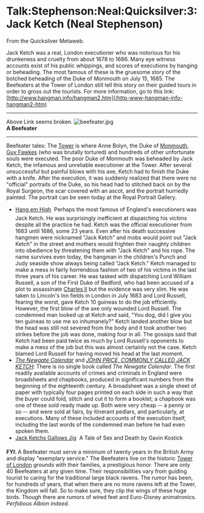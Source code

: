 
# Talk:Stephenson:Neal:Quicksilver:3:Jack Ketch (Neal Stephenson)

From the Quicksilver Metaweb.

Jack Ketch was a real, London executioner who was notorious for his drunkeness and cruelty from about 1678 to 1686. Many eye witness accounts exist of his public whippings, and scores of executions by hanging or beheading. The most famous of these is the gruesome story of the botched beheading of the Duke of Monmouth on July 15, 1685. The Beefeaters at the Tower of London still tell this story on their guided tours in order to gross out the tourists.
For more information, go to this link: [http://www.hangman.info/hangman2.htm](/http-www-hangman-info-hangman2-htm)


---


Above Link seems broken. ![beefeater.jpg](/images/beefeater.jpg)  
**A Beefeater**


---


Beefeater tales: The [Tower](/tower-of-london) is where Anne Bolyn, the Duke of [Monmouth](/monmouth), [Guy Fawkes](/gunpowder-plot) (who was brutally tortured) and hundreds of other unfortunate souls were executed. The poor Duke of Monmouth was beheaded by Jack Ketch, the infamous and unreliable executioner at the Tower. After several unsuccessful but painful blows with his axe, Ketch had to finish the Duke with a knife. After the execution, it was suddenly realized that there were no "official" portraits of the Duke, so his head had to stitched back on by the Royal Surgeon, the scar covered with an ascot, and the portrait hurriedly painted. The portrait can be seen today at the Royal Portrait Gallery. 

* [Hang em High](/http-www-polfed-org-magazine-08-1999-08-1999-hang-htm)  Perhaps the most famous of England's executioners was Jack Ketch. He was surprisingly inefficient at dispatching his victims despite all the practice he had. Ketch was the official executioner from 1663 until 1686, some 23 years. Even after his death successive hangmen were nicknamed "Jack Ketch" and mobs would point out "Jack Ketch" in the street and mothers would frighten their naughty children into obedience by threatening them with "Jack Ketch" and his rope. The name survives even today, the hangman in the children's Punch and Judy seaside show always being called "Jack Ketch." Ketch managed to make a mess in fairly horrendous fashion of two of his victims in the last three years of his career. He was tasked with dispatching Lord William Russell, a son of the First Duke of Bedford, who had been accused of a plot to assassinate [Charles II](/charles-ii) but the evidence was very slim. He was taken to Lincoln's Inn fields in London in July 1683 and Lord Russell, fearing the worst, gave Ketch 10 guineas to do the job efficiently. However, the first blow of the axe only wounded Lord Russell. The condemned man looked up at Ketch and said, "You dog, did I give you ten guineas to use me so inhumanely?" Ketch landed another blow but the head was still not severed from the body and it took another two strikes before the job was done, making four in all. The gossips said that Ketch had been paid twice as much by Lord Russell's opponents to make a mess of the job but this was almost certainly not the case. Ketch blamed Lord Russell for having moved his head at the last moment.
* *[The Newgate Calendar](/http-www-exclassics-com-newgate-ngintro-htm)* and *[JOHN PRICE, COMMONLY CALLED JACK KETCH](/http-www-exclassics-com-newgate-ng148-htm)*: There is no single book called *The Newgate Calendar*. The first readily available accounts of crimes and criminals in England were broadsheets and chapbooks, produced in significant numbers from the beginning of the eighteenth century. A broadsheet was a single sheet of paper with typically four pages printed on each side in such a way that the buyer could fold, stitch and cut it to form a booklet; a chapbook was one of these sold ready made up. Both were very cheap -- a penny or so -- and were sold at fairs, by itinerant pedlars, and particularly, at executions. Many of these included accounts of the execution itself, including the last words of the condemned man before he had even spoken them.
* [Jack Ketchs Gallows Jig](/http-www-irishplayography-com-search-play-asp-play-id-54)  A Tale of Sex and Death by Gavin Kostick


**FYI**: A Beefeater must serve a minimum of twenty years in the British Army and display "exemplary service." The Beefeaters live on the historic [Tower of London](/tower-of-london) grounds with their families, a prestigious honor. There are only 40 Beefeaters at any given time. Their responsibilities vary from guiding tourist to caring for the traditional large black ravens. The rumor has been, for hundreds of years, that when there are no more ravens left at the Tower, the Kingdom will fall. So to make sure, they clip the wings of these huge birds. Though there are rumors of wired feet and Euro-Disney animatronics. *Perfidious Albion indeed*.
